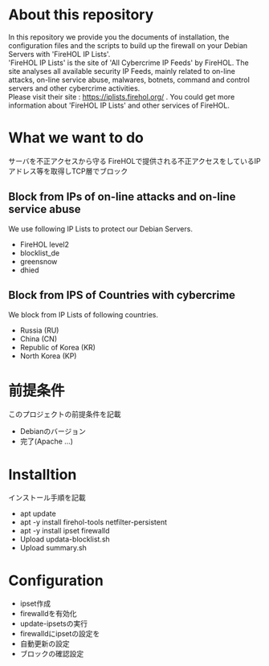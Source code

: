# About this repository
In this repository we provide you the documents of installation, the configuration files and the scripts to build up the firewall on your Debian Servers with 'FireHOL IP Lists'.  
'FireHOL IP Lists' is the site of 'All Cybercrime IP Feeds' by FireHOL.
The site analyses all available security IP Feeds, mainly related to on-line attacks, on-line service abuse, malwares, botnets, command and control servers and other cybercrime activities.  
Please visit their site : https://iplists.firehol.org/ .
You could get more information about 'FireHOL IP Lists' and other services of FireHOL.

# What we want to do
サーバを不正アクセスから守る
FireHOLで提供される不正アクセスをしているIPアドレス等を取得しTCP層でブロック
## Block from IPs of on-line attacks and on-line service abuse
We use following IP Lists to protect our Debian Servers.
- FireHOL level2
- blocklist_de
- greensnow
- dhied
## Block from IPS of Countries with cybercrime
We block from IP Lists of following countries.
- Russia (RU)
- China (CN)
- Republic of Korea (KR)
- North Korea (KP)

# 前提条件
このプロジェクトの前提条件を記載
- Debianのバージョン
- 完了(Apache ...)

# Installtion
インストール手順を記載
- apt update
- apt -y install firehol-tools netfilter-persistent
- apt -y install ipset firewalld
- Upload updata-blocklist.sh
- Upload summary.sh

# Configuration
- ipset作成
- firewalldを有効化
- update-ipsetsの実行
- firewalldにipsetの設定を
- 自動更新の設定
- ブロックの確認設定
